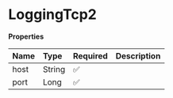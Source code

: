 # LoggingTcp2

**Properties**

| Name | Type   | Required | Description |
| :--- | :----- | :------- | :---------- |
| host | String | ✅       |             |
| port | Long   | ✅       |             |
